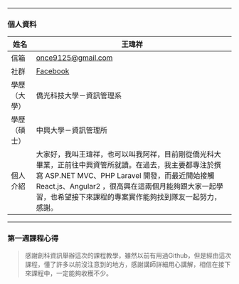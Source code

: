 ***
### 個人資料

| 姓名|王瑋祥|
| ---|---|
|信箱|once9125@gmail.com|
|社群|[Facebook](https://www.facebook.com/wei.wang.1690)|
|學歷（大學）|僑光科技大學－資訊管理系|
|學歷（碩士）|中興大學－資訊管理所|
|個人介紹|大家好，我叫王瑋祥，也可以叫我阿祥，目前剛從僑光科大畢業，正前往中興資管所就讀。在過去，我主要都專注於撰寫 ASP.NET MVC、PHP Laravel 開發，而最近開始接觸 React.js、Angular2 ，很高興在這兩個月能夠跟大家一起學習，也希望接下來課程的專案實作能夠找到隊友一起努力，感謝。|

***
### 第一週課程心得

>感謝創科資訊舉辦這次的課程教學，雖然以前有用過Github，但是經由這次課程，懂了許多以前沒注意到的地方，感謝講師詳細用心講解，相信在接下來課程中，一定能夠收穫不少。
